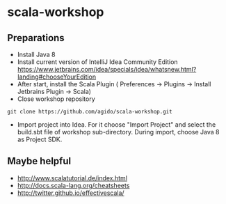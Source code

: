 # scala-workshop

## Preparations
* Install Java 8
* Install current version of IntelliJ Idea Community Edition https://www.jetbrains.com/idea/specials/idea/whatsnew.html?landing#chooseYourEdition
* After start, install the Scala Plugin ( Preferences -> Plugins -> Install Jetbrains Plugin -> Scala)
* Close workshop repository
```
git clone https://github.com/agido/scala-workshop.git
```
* Import project into Idea. For it choose "Import Project" and select the build.sbt file of workshop sub-directory. During import, choose Java 8 as Project SDK.

## Maybe helpful
* http://www.scalatutorial.de/index.html
* http://docs.scala-lang.org/cheatsheets
* http://twitter.github.io/effectivescala/

